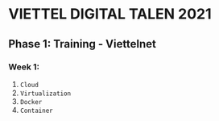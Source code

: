 # VIETTEL DIGITAL TALEN 2021
## Phase 1: Training - Viettelnet

### Week 1: 
1. `Cloud`
2. `Virtualization`
3. `Docker`
4. `Container`
